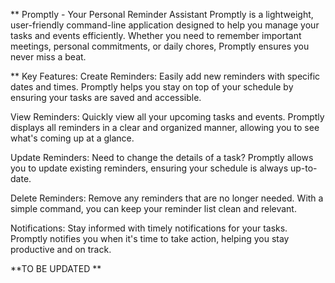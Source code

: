 ** Promptly - Your Personal Reminder Assistant
Promptly is a lightweight, user-friendly command-line application designed to help you manage your tasks and events efficiently. Whether you need to remember important meetings, personal commitments, or daily chores, Promptly ensures you never miss a beat.

** Key Features:
Create Reminders: Easily add new reminders with specific dates and times. Promptly helps you stay on top of your schedule by ensuring your tasks are saved and accessible.

View Reminders: Quickly view all your upcoming tasks and events. Promptly displays all reminders in a clear and organized manner, allowing you to see what's coming up at a glance.

Update Reminders: Need to change the details of a task? Promptly allows you to update existing reminders, ensuring your schedule is always up-to-date.

Delete Reminders: Remove any reminders that are no longer needed. With a simple command, you can keep your reminder list clean and relevant.

Notifications: Stay informed with timely notifications for your tasks. Promptly notifies you when it's time to take action, helping you stay productive and on track.

**TO BE UPDATED **
